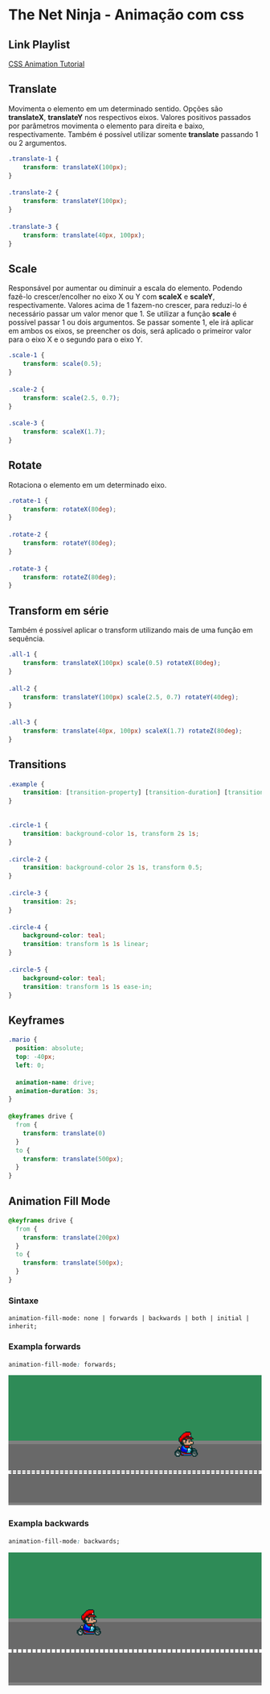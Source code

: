 # The Net Ninja - Animação com css

## Link Playlist

[CSS Animation Tutorial](https://www.youtube.com/watch?v=jgw82b5Y2MU)


## Translate

Movimenta o elemento em um determinado sentido. Opções são **translateX**, **translateY** nos respectivos eixos. Valores positivos passados por parâmetros movimenta o elemento para direita e baixo, respectivamente. Também é possível utilizar somente **translate** passando 1 ou 2 argumentos.

```css
.translate-1 {
    transform: translateX(100px);
}

.translate-2 {
    transform: translateY(100px);
}

.translate-3 {
    transform: translate(40px, 100px);
}
```

## Scale

Responsável por aumentar ou diminuir a escala do elemento. Podendo fazê-lo crescer/encolher no eixo X ou Y com **scaleX** e **scaleY**, respectivamente. Valores acima de 1 fazem-no crescer, para reduzi-lo é necessário passar um valor menor que 1. Se utilizar a função **scale** é possível passar 1 ou dois argumentos. Se passar somente 1, ele irá aplicar em ambos os eixos, se preencher os dois, será aplicado o primeiror valor para o eixo X e o segundo para o eixo Y.

```css
.scale-1 {
    transform: scale(0.5);
}

.scale-2 {
    transform: scale(2.5, 0.7);
}

.scale-3 {
    transform: scaleX(1.7);
}
```

## Rotate

Rotaciona o elemento em um determinado eixo.

```css
.rotate-1 {
    transform: rotateX(80deg);
}

.rotate-2 {
    transform: rotateY(80deg);
}

.rotate-3 {
    transform: rotateZ(80deg);
}
```

## Transform em série

Também é possível aplicar o transform utilizando mais de uma função em sequência.

```css
.all-1 {
    transform: translateX(100px) scale(0.5) rotateX(80deg);
}

.all-2 {
    transform: translateY(100px) scale(2.5, 0.7) rotateY(40deg);
}

.all-3 {
    transform: translate(40px, 100px) scaleX(1.7) rotateZ(80deg);
}
```

## Transitions

```css
.example {
    transition: [transition-property] [transition-duration] [transition-timing-function] [transition-delay];
}
```

```css

.circle-1 {
    transition: background-color 1s, transform 2s 1s;
}

.circle-2 {
    transition: background-color 2s 1s, transform 0.5;
}

.circle-3 {
    transition: 2s;
}

.circle-4 {
    background-color: teal;
    transition: transform 1s 1s linear;
}

.circle-5 {
    background-color: teal;
    transition: transform 1s 1s ease-in;
}
```

## Keyframes

```css
.mario {
  position: absolute;
  top: -40px;
  left: 0;

  animation-name: drive;
  animation-duration: 3s;
}

@keyframes drive {
  from {
    transform: translate(0)
  }
  to {
    transform: translate(500px);
  }
}

```

## Animation Fill Mode

```css
@keyframes drive {
  from {
    transform: translate(200px)
  }
  to {
    transform: translate(500px);
  }
}
```

### Sintaxe
```
animation-fill-mode: none | forwards | backwards | both | initial | 
inherit;
```

### Exampla forwards

```css
animation-fill-mode: forwards;
```

<img src=".github/mario-forwards.png" alt="imagem">

### Exampla backwards

```css
animation-fill-mode: backwards;
```

<img src=".github/mario-backwards.png" alt="imagem">

